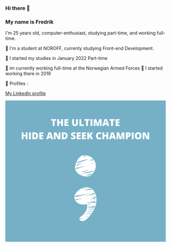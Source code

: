 ### Hi there 👋

### My name is Fredrik

I'm 25 years old, computer-enthusiast, studying part-time, and working full-time. 

🔭 I'm a student at NOROFF, currenty studying Front-end Development.

📆 I started my studies in January 2022 Part-time



💼 im currently working full-time at the Norwegian Armed Forces
💼 I started working there in 2019


💬 Profiles :

[My LinkedIn profile](www.linkedin.com/in/fredrik-straume-3570352a4)


![alt text](<images/code.png>)
